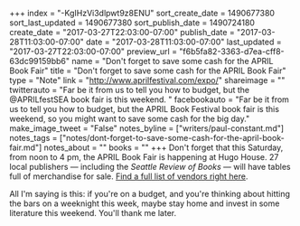 +++
index = "-KgIHzVi3dlpwt9z8ENU"
sort_create_date = 1490677380
sort_last_updated = 1490677380
sort_publish_date = 1490724180
create_date = "2017-03-27T22:03:00-07:00"
publish_date = "2017-03-28T11:03:00-07:00"
date = "2017-03-28T11:03:00-07:00"
last_updated = "2017-03-27T22:03:00-07:00"
preview_url = "f6b5fa82-3363-d7ea-cff8-63dc99159bb6"
name = "Don't forget to save some cash for the APRIL Book Fair"
title = "Don't forget to save some cash for the APRIL Book Fair"
type = "Note"
link = "http://www.aprilfestival.com/expo/"
shareimage = ""
twitterauto = "Far be it from us to tell you how to budget, but the @APRILfestSEA book fair is this weekend. "
facebookauto = "Far be it from us to tell you how to budget, but the APRIL Book Festival book fair is this weekend, so you might want to save some cash for the big day."
make_image_tweet = "False"
notes_byline = ["writers/paul-constant.md"]
notes_tags = ["notes/dont-forget-to-save-some-cash-for-the-april-book-fair.md"]
notes_about = ""
books = ""
+++
Don't forget that this Saturday, from noon to 4 pm, the APRIL Book Fair is happening at Hugo House. 27 local publishers — including the *Seattle Review of Books* — will have tables full of merchandise for sale. [Find a full list of vendors right here](http://www.aprilfestival.com/expo/).

All I'm saying is this: if you're on a budget, and you're thinking about hitting the bars on a weeknight this week, maybe stay home and invest in some literature this weekend. You'll thank me later.